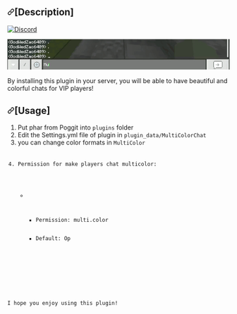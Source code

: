 <h2><a id="user-content-description" class="anchor" aria-hidden="true" href="#description"><svg class="octicon octicon-link" viewBox="0 0 16 16" version="1.1" width="16" height="16" aria-hidden="true"><path fill-rule="evenodd" d="M7.775 3.275a.75.75 0 001.06 1.06l1.25-1.25a2 2 0 112.83 2.83l-2.5 2.5a2 2 0 01-2.83 0 .75.75 0 00-1.06 1.06 3.5 3.5 0 004.95 0l2.5-2.5a3.5 3.5 0 00-4.95-4.95l-1.25 1.25zm-4.69 9.64a2 2 0 010-2.83l2.5-2.5a2 2 0 012.83 0 .75.75 0 001.06-1.06 3.5 3.5 0 00-4.95 0l-2.5 2.5a3.5 3.5 0 004.95 4.95l1.25-1.25a.75.75 0 00-1.06-1.06l-1.25 1.25a2 2 0 01-2.83 0z"></path></svg></a>[Description]</h2>
<a href="https://discord.gg/Rb3UGp" rel="nofollow"><img src="https://camo.githubusercontent.com/16af62664a43abbf7daaa4d8731f61b16de2b3da/68747470733a2f2f696d672e736869656c64732e696f2f62616467652f636861742d6f6e2b646973636f72642d3732383964612e737667" alt="Discord" data-canonical-src="https://img.shields.io/badge/DiscordChat-7289da.svg" style="max-width:100%;"></a>
<p><a target="_blank" rel="noopener noreferrer" href="https://github.com/GodWeedZao/MultiColorChat/blob/main/MTcolor.gif"><img src="https://github.com/GodWeedZao/MultiColorChat/blob/main/MTcolor.gif" alt="GIF" style="max-width:100%;"></a></p>
<p>By installing this plugin in your server, you will be able to have beautiful and colorful chats for VIP players!</p>
<h2><a id="user-content-usage" class="anchor" aria-hidden="true" href="#usage"><svg class="octicon octicon-link" viewBox="0 0 16 16" version="1.1" width="16" height="16" aria-hidden="true"><path fill-rule="evenodd" d="M7.775 3.275a.75.75 0 001.06 1.06l1.25-1.25a2 2 0 112.83 2.83l-2.5 2.5a2 2 0 01-2.83 0 .75.75 0 00-1.06 1.06 3.5 3.5 0 004.95 0l2.5-2.5a3.5 3.5 0 00-4.95-4.95l-1.25 1.25zm-4.69 9.64a2 2 0 010-2.83l2.5-2.5a2 2 0 012.83 0 .75.75 0 001.06-1.06 3.5 3.5 0 00-4.95 0l-2.5 2.5a3.5 3.5 0 004.95 4.95l1.25-1.25a.75.75 0 00-1.06-1.06l-1.25 1.25a2 2 0 01-2.83 0z"></path></svg></a>[Usage]</h2>
<ol>
<li>Put phar from Poggit into <code>plugins</code> folder</li>
<li>Edit the Settings.yml file of plugin in <code>plugin_data/MultiColorChat</code></li>
<li>you can change color formats in <code>MultiColor</li>
  <li>Permission for make players chat multicolor:</li>
<ul>
  <li>
  <ul>
    <li>Permission: multi.color</li>
    <li>Default: Op</li>
  </ul>
</li>
</ul>
</li>
</ol>
<p>I hope you enjoy using this plugin!<p>
</ol>
